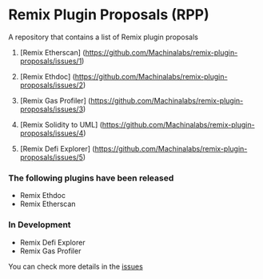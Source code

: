 # Remix Plugin Proposals (RPP)

A repository that contains a list of Remix plugin proposals

1) [Remix Etherscan] (https://github.com/Machinalabs/remix-plugin-proposals/issues/1)

2) [Remix Ethdoc] (https://github.com/Machinalabs/remix-plugin-proposals/issues/2)

3) [Remix Gas Profiler] (https://github.com/Machinalabs/remix-plugin-proposals/issues/3)

4) [Remix Solidity to UML] (https://github.com/Machinalabs/remix-plugin-proposals/issues/4)

5) [Remix Defi Explorer] (https://github.com/Machinalabs/remix-plugin-proposals/issues/5)

### The following plugins have been released 

- Remix Ethdoc
- Remix Etherscan

### In Development

- Remix Defi Explorer
- Remix Gas Profiler

You can check more details in the [issues](https://github.com/Machinalabs/remix-plugin-proposals/issues)
